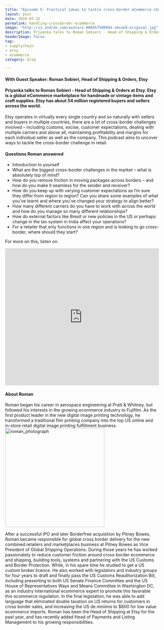 ```yaml
---
title: "Episode 5: Practical ideas to tackle cross-border eCommerce challenges"
layout: post
date: 2018-07-31
permalink: handling-crossborder-ecommerce
image: "http://i1.sndcdn.com/avatars-000457590984-xbxok8-original.jpg"
description: Priyanka talks to Roman Sobieri - Head of Shipping & Orders at Etsy. Etsy is a global eCommerce marketplace for handmade or vintage items and craft supplies!
headerImage: false
tag:
- supplychain
- etsy
- ecommerce
category: blog

---
```

#### With Guest Speaker: Roman Sobieri, Head of Shipping & Orders, Etsy
#### Priyanka talks to Roman Sobieri - Head of Shipping & Orders at Etsy. Etsy is a global eCommerce marketplace for handmade or vintage items and craft supplies. Etsy has about 54 million registered buyers and sellers across the world. 
Etsy operates in virtually every single country and so naturally with sellers and buyers in multiple countries, there are a lot of cross-border challenges involved – including customs, excise, customer expectations, dealing with multiple carriers and above all, maintaining profitability and margins for each individual seller as well as the company.
This podcast aims to uncover ways to tackle the cross-border challenge in retail. 



#### Questions Roman answered
- Introduction to yourself 
- What are the biggest cross-border challenges in the market – what is absolutely top of mind?
- How do you remove friction in moving packages across borders – and how do you make it seamless for the sender and receiver?
- How do you keep up with varying customer expectations as I’m sure they differ from region to region? Can you share some examples of what you’ve learnt and where you’ve changed your strategy to align better?
- How many different carriers do you have to work with across the world and how do you manage so many different relationships?
- How do external factors like Brexit or new policies in the US or perhaps change in the tax system in India affect your operations?
- For a retailer that only functions in one region and is looking to go cross-border, where should they start? 


For more on this, listen on.


<iframe width="100%" height="450" scrolling="no" frameborder="no" allow="autoplay" src="https://w.soundcloud.com/player/?url=https%3A//api.soundcloud.com/tracks/478569768&color=%235ba28e&auto_play=false&hide_related=false&show_comments=true&show_user=true&show_reposts=false&show_teaser=true&visual=true"></iframe>



#### About Roman

Roman began his career in aerospace engineering at Pratt & Whitney, but followed his interests in the growing ecommerce industry to Fujifilm.  As the first product leader in the new digital image printing technology, he transformed a traditional film printing company into the top US online and in-store retail digital image printing fulfillment business.
<img src= "http://www.scw-mag.com/images/Etsy_web_photo_1.jpeg" alt="roman_photograph" width="325px">


After a successful IPO and later Borderfree acquisition by Pitney Bowes, Roman became responsible for global cross border delivery for the new combined retailers and marketplaces business at Pitney Bowes as Vice President of Global Shipping Operations.  During those years he has worked passionately to reduce customer friction around cross-border ecommerce and shipping, building tools, systems and partnering with the US Customs and Border Protection.  While, in his spare time he studied to get a US custom broker licence. He also worked with legislators and industry groups for four years to draft and finally pass the US Customs Reauthorization Bill, including presenting to both US Senate Finance Committee and the US House of Representatives Ways and Means Committee in Washington DC, as an industry international ecommerce expert to promote this favorable this ecommerce regulation.  In the final legislation, he was able to add language that eliminated double taxation on US returns for customers in cross border sales, and increasing the US de minimis to $800 for low value ecommerce imports.
Roman has been the Head of Shipping at Etsy for the past year, and has recently added Head of Payments and Listing Management to his growing responsibilities.
